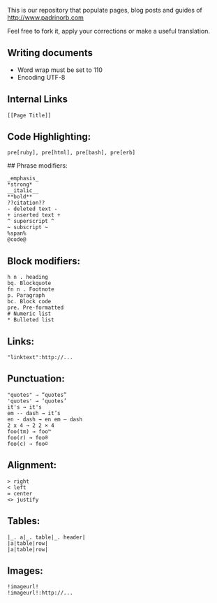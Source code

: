 This is our repository that populate pages, blog posts and guides of http://www.padrinorb.com

Feel free to fork it, apply your corrections or make a useful translation.

## Writing documents

* Word wrap must be set to 110
* Encoding UTF-8

## Internal Links

```
[[Page Title]]
```

## Code Highlighting:

```
pre[ruby], pre[html], pre[bash], pre[erb]
```

## Phrase modifiers:

```
_emphasis_
*strong*
__italic__
**bold**
??citation??
- deleted text -
+ inserted text +
^ superscript ^
~ subscript ~
%span%
@code@
```

## Block modifiers:

```
h n . heading
bq. Blockquote
fn n . Footnote
p. Paragraph
bc. Block code
pre. Pre-formatted
# Numeric list
* Bulleted list
```

## Links:

```
"linktext":http://...
```

## Punctuation:

```
"quotes" → “quotes”
'quotes' → ‘quotes’
it's → it's
em -- dash → it’s
en - dash → en em — dash
2 x 4 → 2 2 × 4
foo(tm) → foo™
foo(r) → foo®
foo(c) → foo©
```

## Alignment:

```
> right
< left
= center
<> justify
```

## Tables:

```
|_. a|_. table|_. header|
|a|table|row|
|a|table|row|
```

## Images:

```
!imageurl!
!imageurl!:http://...
```
